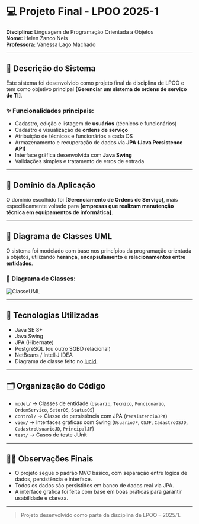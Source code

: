 # 💻 Projeto Final - LPOO 2025-1

**Disciplina:** Linguagem de Programação Orientada a Objetos  
**Nome:** Helen Zanco Neis  
**Professora:** Vanessa Lago Machado  

---

## 📌 Descrição do Sistema

Este sistema foi desenvolvido como projeto final da disciplina de LPOO e tem como objetivo principal **[Gerenciar um sistema de ordens de serviço de TI]**.

### ✨ Funcionalidades principais:

- Cadastro, edição e listagem de **usuários** (técnicos e funcionários)
- Cadastro e visualização de **ordens de serviço**
- Atribuição de técnicos e funcionários a cada OS
- Armazenamento e recuperação de dados via **JPA (Java Persistence API)**
- Interface gráfica desenvolvida com **Java Swing**
- Validações simples e tratamento de erros de entrada

---

## 🧭 Domínio da Aplicação

O domínio escolhido foi **[Gerenciamento de Ordens de Serviço]**, mais especificamente voltado para **[empresas que realizam manutenção técnica em equipamentos de informática]**.

---

## 🧩 Diagrama de Classes UML

O sistema foi modelado com base nos princípios da programação orientada a objetos, utilizando **herança**, **encapsulamento** e **relacionamentos entre entidades**.

### 📄 Diagrama de Classes:

![ClasseUML](https://github.com/user-attachments/assets/75394c26-9cee-46e8-8835-61f8731227cc)

---

## 🚀 Tecnologias Utilizadas

- Java SE 8+
- Java Swing
- JPA (Hibernate)
- PostgreSQL (ou outro SGBD relacional)
- NetBeans / IntelliJ IDEA
- Diagrama de classe feito no [lucid](https://lucid.app/users/login#/login).
---

## 🗂 Organização do Código

- `model/` → Classes de entidade (`Usuario`, `Tecnico`, `Funcionario`, `OrdemServico`, `SetorOS`, `StatusOS`)
- `control/` → Classe de persistência com JPA (`PersistenciaJPA`)
- `view/` → Interfaces gráficas com Swing (`UsuarioJF`, `OSJF`, `CadastroOSJD`, `CadastroUsuarioJD`, `PrincipalJF`)
- `test/` → Casos de teste JUnit

---

## 👩‍💻 Observações Finais

- O projeto segue o padrão MVC básico, com separação entre lógica de dados, persistência e interface.
- Todos os dados são persistidos em banco de dados real via JPA.
- A interface gráfica foi feita com base em boas práticas para garantir usabilidade e clareza.

---

> Projeto desenvolvido como parte da disciplina de LPOO – 2025/1.

